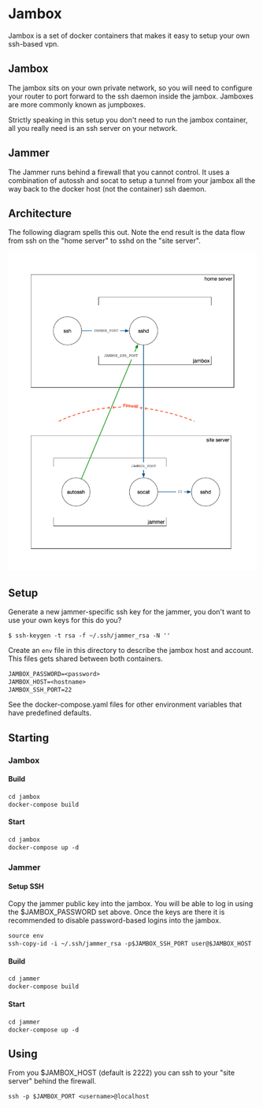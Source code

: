 # Jambox

Jambox is a set of docker containers that makes it easy to setup your
own ssh-based vpn.

## Jambox

The jambox sits on your own private network, so you will need to
configure your router to port forward to the ssh daemon inside the
jambox. Jamboxes are more commonly known as jumpboxes.

Strictly speaking in this setup you don't need to run the jambox
container, all you really need is an ssh server on your network.

## Jammer

The Jammer runs behind a firewall that you cannot control. It uses a
combination of autossh and socat to setup a tunnel from your jambox
all the way back to the docker host (not the container) ssh daemon.

## Architecture

The following diagram spells this out. Note the end result is the data
flow from ssh on the "home server" to sshd on the "site server".

![alt tag](jambox.png)

## Setup

Generate a new jammer-specific ssh key for the jammer, you don't want
to use your own keys for this do you?

	$ ssh-keygen -t rsa -f ~/.ssh/jammer_rsa -N ''

Create an `env` file in this directory to describe the jambox host and
account. This files gets shared between both containers.

	JAMBOX_PASSWORD=<password>
	JAMBOX_HOST=<hostname>
	JAMBOX_SSH_PORT=22
	
See the docker-compose.yaml files for other environment variables that have
predefined defaults.

## Starting

### Jambox

#### Build

	cd jambox
	docker-compose build
	
#### Start

	cd jambox
	docker-compose up -d
	
### Jammer

#### Setup SSH

Copy the jammer public key into the jambox. You will be able to log in
using the $JAMBOX_PASSWORD set above. Once the keys are there it is
recommended to disable password-based logins into the jambox.

	source env
	ssh-copy-id -i ~/.ssh/jammer_rsa -p$JAMBOX_SSH_PORT user@$JAMBOX_HOST

#### Build

	cd jammer
	docker-compose build

#### Start

	cd jammer
	docker-compose up -d

## Using
	
From you $JAMBOX_HOST (default is 2222) you can ssh to your "site
server" behind the firewall.

	ssh -p $JAMBOX_PORT <username>@localhost



